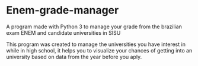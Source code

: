 # Enem-grade-manager
A program made with Python 3 to manage your grade from the brazilian exam ENEM and candidate universities in SISU

This program was created to manage the universities you have interest in while in high school, it helps you to visualize your chances of getting into an university based on data from the year before you aply.  
